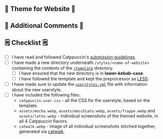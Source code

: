 <!-- Replace "Website" with a markdown link to the website that you have themed. -->

## 🎉 Theme for Website 🎉

<!--
You should give a short description of the website that you have themed.
E.g. YouTube is a video sharing platform that allows users to upload, view, and share videos.

You should also attach some screenshots of the themed website, show it off!
-->

## 💬 Additional Comments 💬

<!--
Include any difficulties you had theming this port, or any general comments that would be useful for the reviewer to know.
Feel free to leave this section empty if you don't have anything more to say.
-->

## 🗒 Checklist 🗒

- [ ] I have read and followed Catppuccin's [submission guidelines](https://github.com/catppuccin/userstyles/blob/main/docs/userstyle-creation.md).
- [ ] I have made a new directory underneath `/styles/<name-of-website>` containing the contents of the [`/template`](https://github.com/catppuccin/userstyles/blob/main/template/) directory.
  - [ ] I have ensured that the new directory is in **lower-kebab-case**.
  - [ ] I have followed the template and kept the preprocessor as [LESS](https://lesscss.org/#overview).
- [ ] I have made sure to update the
      [`userstyles.yml`](https://github.com/catppuccin/userstyles/blob/main/src/userstyles.yml)
      file with information about the new userstyle.
- [ ] I have included the following files:
  - `catppuccin.user.css` - all the CSS for the userstyle, based on the
    template.
  - `assets/mocha.webp`, `assets/macchiato.webp`, `assets/frappe.webp` and
    `assets/latte.webp` - individual screenshots of the themed website, in all 4
    Catppuccin flavors.
  - `catwalk.webp` - image of all individual screenshots stitched together,
    generated via [catwalk](https://github.com/catppuccin/toolbox#-catwalk).
